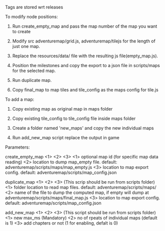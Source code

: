 Tags are stored wrt releases

To modify node positions:
  1. Run create_empty_map and pass the map number of the map you want to create

  2. Modify src adventuremap/grid.js, adventuremap/tilejs for the length of just one map.

  3. Replace the resources/data/ file with the resulting js file(empty_map.js).

  4. Position the milestones and copy the export to a json file in scripts/maps for the selected map.

  5. Run duplicate map.

  6. Copy final_map to map tiles and tile_config as the maps config for tile.js

To add a map:
  1. Copy existing map as original map in maps folder

  2. Copy existing tile_config to tile_config file inside maps folder

  3. Create a folder named 'new_maps' and copy the new individual maps

  4. Run add_new_map script replace the output in game

Parameters:

create_empty_map <1> <2> <3>
  <1> optional map id (for specific map data reading)
  <2> location to dump map_empty file. default: adventuremap/scripts/maps/map_empty.js
  <3> location to map export config. default: adventuremap/scripts/map_config.json

duplicate_map <1> <2> <3> (This scrip should be run from scripts folder)
  <1> folder location to read map files. default: adventuremap/scripts/maps/
  <2> name of the file to dump the computed map, if empty will dump
    at adventuremap/scripts/maps/final_map.js
  <3> location to map export config. default: adventuremap/scripts/map_config.json

add_new_map <1> <2> <3> (This script should be run from scripts folder)
  <1> new max_ms (Mandatory)
  <2> no of rpeats of individual maps (default is 1)
  <3> add chapters or not (1 for enabling, defalt is 0)

